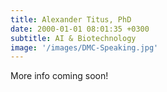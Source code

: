 ```yaml
---
title: Alexander Titus, PhD
date: 2000-01-01 08:01:35 +0300
subtitle: AI & Biotechnology
image: '/images/DMC-Speaking.jpg'
---
```


More info coming soon!
